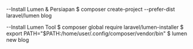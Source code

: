 --Install Lumen & Persiapan
$ composer create-project --prefer-dist laravel/lumen blog


--Install Lumen Tool
$ composer global require laravel/lumen-installer
$ export PATH="$PATH:/home/user/.config/composer/vendor/bin"
$ lumen new blog
